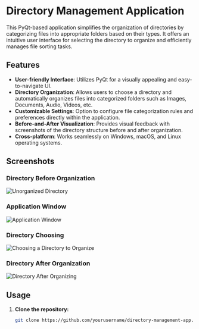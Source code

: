 # Directory Management Application



This PyQt-based application simplifies the organization of directories by categorizing files into appropriate folders based on their types. It offers an intuitive user interface for selecting the directory to organize and efficiently manages file sorting tasks.

## Features

- **User-friendly Interface**: Utilizes PyQt for a visually appealing and easy-to-navigate UI.
- **Directory Organization**: Allows users to choose a directory and automatically organizes files into categorized folders such as Images, Documents, Audio, Videos, etc.
- **Customizable Settings**: Option to configure file categorization rules and preferences directly within the application.
- **Before-and-After Visualization**: Provides visual feedback with screenshots of the directory structure before and after organization.
- **Cross-platform**: Works seamlessly on Windows, macOS, and Linux operating systems.

## Screenshots

### Directory Before Organization

![Unorganized Directory](Screenshot(41).png)

### Application Window

![Application Window](Screenshot(42).png)

### Directory Choosing

![Choosing a Directory to Organize](Screenshot(43).png)

### Directory After Organization

![Directory After Organizing](Screenshot(44).png)

## Usage

1. **Clone the repository:**

   ```bash
   git clone https://github.com/yourusername/directory-management-app.git
